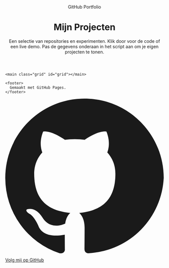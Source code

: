 <html lang="nl">
<head>
  <meta charset="utf-8" />
  <meta name="viewport" content="width=device-width, initial-scale=1" />
  <title>Mijn Projecten • Portfolio</title>
  <meta name="description" content="Showcase van mijn GitHub repositories met screenshots en uitleg." />
  <link rel="preconnect" href="https://fonts.googleapis.com">
  <link rel="preconnect" href="https://fonts.gstatic.com" crossorigin>
  <link href="https://fonts.googleapis.com/css2?family=Inter:wght@400;500;600;700&display=swap" rel="stylesheet">
  <link rel="stylesheet" href="styling.css">
</head>
<body>
  <div class="container">
    <header>
      <div class="titlewrap">
        <span class="tag">GitHub Portfolio</span>
        <h1>Mijn Projecten</h1>
      </div>
      <p class="lead">Een selectie van repositories en experimenten. Klik door voor de code of een live demo. Pas de gegevens onderaan in het script aan om je eigen projecten te tonen.</p>
    </header>

    <main class="grid" id="grid"></main>

    <footer>
      Gemaakt met GitHub Pages.
    </footer>
  </div>

  <div class="ghmark">
    <a href="https://github.com/" target="_blank" rel="noreferrer">
      <svg viewBox="0 0 16 16" xmlns="http://www.w3.org/2000/svg" aria-hidden="true"><path fill="currentColor" d="M8 0C3.58 0 0 3.58 0 8a8 8 0 005.47 7.59c.4.07.55-.17.55-.38 0-.19-.01-.82-.01-1.49-2.01.37-2.53-.49-2.69-.94-.09-.23-.48-.94-.82-1.13-.28-.15-.68-.52-.01-.53.63-.01 1.08.58 1.23.82.72 1.21 1.87.87 2.33.66.07-.52.28-.87.51-1.07-1.78-.2-3.64-.89-3.64-3.95 0-.87.31-1.59.82-2.15-.08-.2-.36-1.01.08-2.1 0 0 .67-.21 2.2.82a7.68 7.68 0 012 0c1.53-1.03 2.2-.82 2.2-.82.44 1.09.16 1.9.08 2.1.51.56.82 1.27.82 2.15 0 3.07-1.87 3.75-3.65 3.95.29.25.54.73.54 1.48 0 1.07-.01 1.93-.01 2.19 0 .21.15.46.55.38A8.01 8.01 0 0016 8c0-4.42-3.58-8-8-8z"/></svg>
      <span>Volg mij op GitHub</span>
    </a>
  </div>

  
  <script>


    // === 2) Optioneel: standaardafbeelding als image ontbreekt ===
    const PLACEHOLDER = "data:image/svg+xml;utf8," + encodeURIComponent(`
      <svg xmlns='http://www.w3.org/2000/svg' viewBox='0 0 1200 675'>
        <defs>
          <linearGradient id='g' x1='0' x2='1'>
            <stop offset='0' stop-color='%237c9cff'/>
            <stop offset='1' stop-color='%239f7cff'/>
          </linearGradient>
        </defs>
        <rect width='1200' height='675' fill='url(#g)'/>
        <g font-family='Inter, Arial' font-size='54' fill='white'>
          <text x='60' y='110' opacity='.9'>Project Screenshot</text>
          <text x='60' y='180' opacity='.8'>Voeg je eigen afbeelding toe</text>
        </g>
      </svg>
    `);

    // === 3) Rendering & filters ===
    const $grid = document.getElementById('grid');
    const $q = document.getElementById('q');
    const $tag = document.getElementById('tag');
    const $reset = document.getElementById('reset');
  
    function render(){
      const query = $q.value.trim();
      const tag = $tag.value;
      const filtered = PROJECTS.filter(p => matchesQuery(p, query) && matchesTag(p, tag));
      if(!filtered.length){
        $grid.innerHTML = `<div class="card" style="padding:16px"><p class="desc">Geen projecten gevonden. Pas je zoekopdracht of filter aan.</p></div>`;
        return;
      }
      $grid.innerHTML = filtered.map(cardTemplate).join('');
    }

  render();
  </script>
  <script src="projects.js"></script>
</body>
</html>
